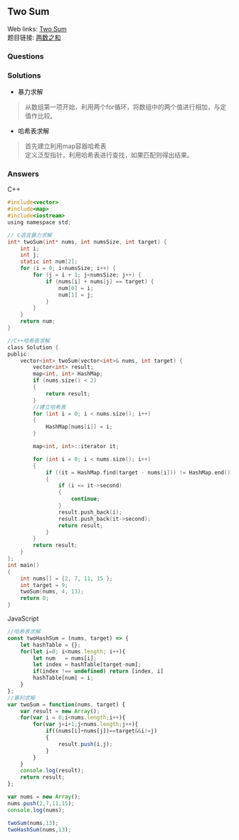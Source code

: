 ## Two Sum

Web links: [Two Sum](https://leetcode.com/problems/two-sum/description/)  
题目链接: [两数之和](https://leetcode-cn.com/problems/two-sum/description/)

### Questions

### Solutions

* 暴力求解  
> 从数组第一项开始，利用两个for循环，将数组中的两个值进行相加，与定值作比较。
* 哈希表求解
> 首先建立利用map容器哈希表  
定义泛型指针，利用哈希表进行查找，如果匹配则得出结果。

### Answers

C++

``` c
#include<vector>
#include<map>
#include<iostream>
using namespace std;

// C语言暴力求解
int* twoSum(int* nums, int numsSize, int target) {
	int i;
	int j;
	static int num[2];
	for (i = 0; i<numsSize; i++) {
		for (j = i + 1; j<numsSize; j++) {
			if (nums[i] + nums[j] == target) {
				num[0] = i;
				num[1] = j;
			}
		}
	}
	return num;
}

//C++哈希表求解
class Solution {
public:
	vector<int> twoSum(vector<int>& nums, int target) {
		vector<int> result;
		map<int, int> HashMap;
		if (nums.size() < 2)
		{
			return result;
		}
		//建立哈希表
		for (int i = 0; i < nums.size(); i++)
		{
			HashMap[nums[i]] = i;
		}

		map<int, int>::iterator it;

		for (int i = 0; i < nums.size(); i++)
		{
			if ((it = HashMap.find(target - nums[i])) != HashMap.end())
			{
				if (i == it->second)
				{
					continue;
				}
				result.push_back(i);
				result.push_back(it->second);
				return result;
			}
		}
		return result;
	}
};
int main()
{
	int nums[] = {2, 7, 11, 15 };
	int target = 9;
	twoSum(nums, 4, 13);
	return 0;
}

```

JavaScript

``` javascript
//哈希表求解
const twoHashSum = (nums, target) => {
	let hashTable = {};
	for(let i=0; i<nums.length; i++){
		let num   = nums[i];
		let index = hashTable[target-num];
		if(index !== undefined) return [index, i]
		hashTable[num] = i;
	}
};
//暴利求解
var twoSum = function(nums, target) {
	var result = new Array();
	for(var i = 0;i<nums.length;i++){
		for(var j=i+1;j<nums.length;j++){
			if((nums[i]+nums[j])==target&&i!=j)
			{
				result.push(i,j);
			}
		}
	}
	console.log(result);
	return result;
};

var nums = new Array();
nums.push(2,7,11,15);
console.log(nums);

twoSum(nums,13);
twoHashSum(nums,13);
```